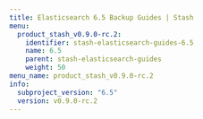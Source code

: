 ```yaml
---
title: Elasticsearch 6.5 Backup Guides | Stash
menu:
  product_stash_v0.9.0-rc.2:
    identifier: stash-elasticsearch-guides-6.5
    name: 6.5
    parent: stash-elasticsearch-guides
    weight: 50
menu_name: product_stash_v0.9.0-rc.2
info:
  subproject_version: "6.5"
  version: v0.9.0-rc.2
---
```


